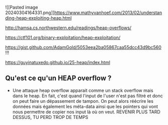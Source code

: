 ![[Pasted image 20240304164331.png]]https://www.mathyvanhoef.com/2013/02/understanding-heap-exploiting-heap.html

http://hamsa.cs.northwestern.edu/readings/heap-overflows/

https://ctf101.org/binary-exploitation/heap-exploitation/

https://gist.github.com/AdamGold/5053eea2ba05867caa55dcc43d9bc560 !!!

https://guyinatuxedo.github.io/25-heap/index.html 



## Qu'est ce qu'un HEAP overflow ?

- Une attaque heap overflow apparait comme un stack overflow mais dans le heap. En fait, c'est quand l'input de l'user n'est pas filtré et donc on peut faire un dépassement de tampon. On peut alors réécrire les données mais également les méta-data ainsi que les pointers qui vont nous permettre de copier nos input là où on veut.
REVENIR PLUS TARD DESSUS, TU PERD TROP DE TEMPS
